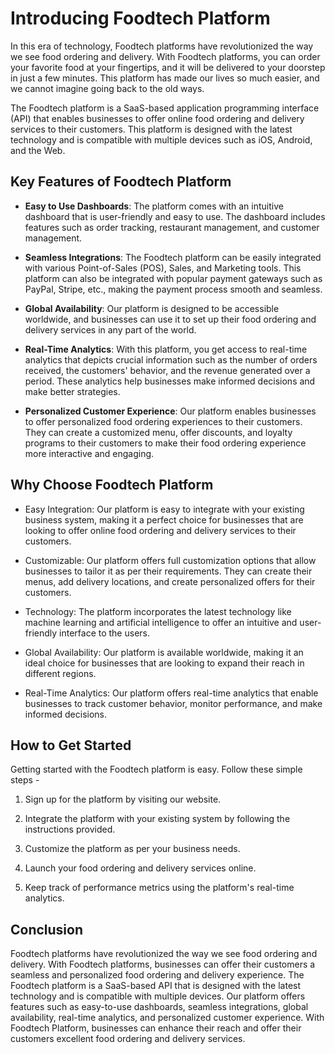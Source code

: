 # Introducing Foodtech Platform 

In this era of technology, Foodtech platforms have revolutionized the way we see food ordering and delivery. With Foodtech platforms, you can order your favorite food at your fingertips, and it will be delivered to your doorstep in just a few minutes. This platform has made our lives so much easier, and we cannot imagine going back to the old ways.

The Foodtech platform is a SaaS-based application programming interface (API) that enables businesses to offer online food ordering and delivery services to their customers. This platform is designed with the latest technology and is compatible with multiple devices such as iOS, Android, and the Web. 

## Key Features of Foodtech Platform

- **Easy to Use Dashboards**: The platform comes with an intuitive dashboard that is user-friendly and easy to use. The dashboard includes features such as order tracking, restaurant management, and customer management. 

- **Seamless Integrations**: The Foodtech platform can be easily integrated with various Point-of-Sales (POS), Sales, and Marketing tools. This platform can also be integrated with popular payment gateways such as PayPal, Stripe, etc., making the payment process smooth and seamless. 

- **Global Availability**: Our platform is designed to be accessible worldwide, and businesses can use it to set up their food ordering and delivery services in any part of the world. 

- **Real-Time Analytics**: With this platform, you get access to real-time analytics that depicts crucial information such as the number of orders received, the customers' behavior, and the revenue generated over a period. These analytics help businesses make informed decisions and make better strategies. 

- **Personalized Customer Experience**: Our platform enables businesses to offer personalized food ordering experiences to their customers. They can create a customized menu, offer discounts, and loyalty programs to their customers to make their food ordering experience more interactive and engaging. 

## Why Choose Foodtech Platform 

- Easy Integration: Our platform is easy to integrate with your existing business system, making it a perfect choice for businesses that are looking to offer online food ordering and delivery services to their customers. 

- Customizable: Our platform offers full customization options that allow businesses to tailor it as per their requirements. They can create their menus, add delivery locations, and create personalized offers for their customers. 

- Technology: The platform incorporates the latest technology like machine learning and artificial intelligence to offer an intuitive and user-friendly interface to the users. 

- Global Availability: Our platform is available worldwide, making it an ideal choice for businesses that are looking to expand their reach in different regions. 

- Real-Time Analytics: Our platform offers real-time analytics that enable businesses to track customer behavior, monitor performance, and make informed decisions. 

## How to Get Started 

Getting started with the Foodtech platform is easy. Follow these simple steps -

1. Sign up for the platform by visiting our website. 

2. Integrate the platform with your existing system by following the instructions provided. 

3. Customize the platform as per your business needs. 

4. Launch your food ordering and delivery services online. 

5. Keep track of performance metrics using the platform's real-time analytics. 

## Conclusion 

Foodtech platforms have revolutionized the way we see food ordering and delivery. With Foodtech platforms, businesses can offer their customers a seamless and personalized food ordering and delivery experience. The Foodtech platform is a SaaS-based API that is designed with the latest technology and is compatible with multiple devices. Our platform offers features such as easy-to-use dashboards, seamless integrations, global availability, real-time analytics, and personalized customer experience. With Foodtech Platform, businesses can enhance their reach and offer their customers excellent food ordering and delivery services.
